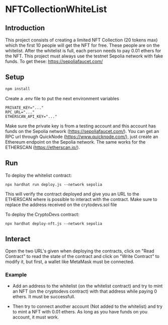 # NFTCollectionWhiteList

## Introduction
This project consists of creating a limited NFT Collection (20 tokens max) which the first 10 people will get the NFT for free. These people are on the whitelist. After the whitelist is full, each person needs to pay 0.01 ethers for the NFT. 
This project must always use the testnet Sepolia network with fake funds. To get these: https://sepoliafaucet.com/

## Setup
```bash
npm install
```

Create a .env file to put the next environment variables
```env
PRIVATE_KEY="..."
RPC_URL="..."
ETHERSCAN_API_KEY="..."
```
Make sure the private key is from a testing account and this account has funds on the Sepolia network (https://sepoliafaucet.com/).
You can get an RPC url through QuickNode (https://www.quicknode.com/), just create an Ethereum endpoint on the Sepolia network.
The same works for the ETHERSCAN (https://etherscan.io/).

## Run
To deploy the whitelist contract:
```
npx hardhat run deploy.js --network sepolia
```
This will verify the contract deployed and give you an URL to the ETHERSCAN where is possible to interact with the contract.
Make sure to replace the address received on the crytodevs.sol file


To deploy the CryptoDevs contract:
```
npx hardhat deploy-nft.js --network sepolia
```

## Interact
Open the two URL's given when deploying the contracts, click on "Read Contract" to read the state of the contract and
click on "Write Contract" to modify it, but first, a wallet like MetaMask must be connected.

### Example
- Add an address to the whitelist (on the whitelist contract) and try to mint an NFT (on the cryptodevs contract) with that address while paying 0 ethers. It must be successfull.

- Then try to connect another account (Not added to the whitelist) and try to mint a NFT with 0.01 ethers. As long as you have funds on you account, it must work.
